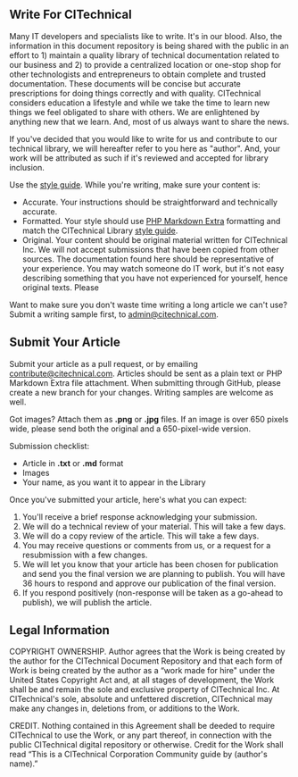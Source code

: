 Write For CITechnical
---------------------

Many IT developers and specialists like to write. It's in our blood. Also, the information in this document repository is being shared with the public in an effort to 1) maintain a quality library of technical documentation related to our business and 2) to provide a centralized location or one-stop shop for other technologists and entrepreneurs to obtain complete and trusted documentation. These documents will be concise but accurate prescriptions for doing things correctly and with quality. CITechnical considers education a lifestyle and while we take the time to learn new things we feel obligated to share with others. We are enlightened by anything new that we learn. And, most of us always want to share the news. 

If you've decided that you would like to write for us and contribute to our technical library, we will hereafter refer to you here as "author". And, your work will be attributed as such if it's reviewed and accepted for library inclusion.

Use the [style guide](docs/style-guide.md). While you're writing, make sure your content is:

-   Accurate. Your instructions should be straightforward and technically accurate.
-   Formatted. Your style should use [PHP Markdown Extra](https://michelf.ca/projects/php-markdown/extra/) formatting and match the CITechnical Library [style guide](docs/style-guide.md).
-   Original. Your content should be original material written for CITechnical Inc. We will not accept submissions that have been copied from other sources. The documentation found here should be representative of your experience. You may watch someone do IT work, but it's not easy describing something that you have not experienced for yourself, hence original texts. Please 

Want to make sure you don't waste time writing a long article we can't use? Submit a writing sample first, to <admin@citechnical.com>.

Submit Your Article
-------------------

Submit your article as a pull request, or by emailing <contribute@citechnical.com>. Articles should be sent as a plain text or PHP Markdown Extra file attachment. When submitting through GitHub, please create a new branch for your changes. Writing samples are welcome as well.

Got images? Attach them as **.png** or **.jpg** files. If an image is over 650 pixels wide, please send both the original and a 650-pixel-wide version.

Submission checklist:

-   Article in **.txt** or **.md** format
-   Images
-   Your name, as you want it to appear in the Library

Once you've submitted your article, here's what you can expect:

1.  You'll receive a brief response acknowledging your submission.
2.  We will do a technical review of your material. This will take a few days.
3.  We will do a copy review of the article. This will take a few days.
4.  You may receive questions or comments from us, or a request for a resubmission with a few changes.
5.  We will let you know that your article has been chosen for publication and send you the final version we are planning to publish. You will have 36 hours to respond and approve our publication of the final version.
6.  If you respond positively (non-response will be taken as a go-ahead to publish), we will publish the article.

Legal Information
-----------------

COPYRIGHT OWNERSHIP. Author agrees that the Work is being created by the author for the CITechnical Document Repository and that each form of Work is being created by the author as a “work made for hire" under the United States Copyright Act and, at all stages of development, the Work shall be and remain the sole and exclusive property of CITechnical Inc. At CITechnical's sole, absolute and unfettered discretion, CITechnical may make any changes in, deletions from, or additions to the Work.

CREDIT. Nothing contained in this Agreement shall be deeded to require CITechnical to use the Work, or any part thereof, in connection with the public CITechnical digital repository or otherwise. Credit for the Work shall read “This is a CITechnical Corporation Community guide by (author's name).”




